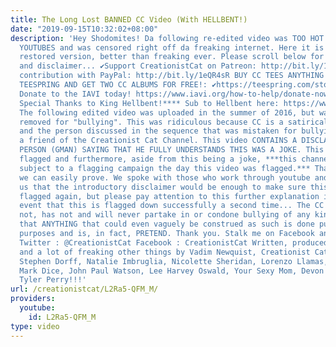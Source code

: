 ```yaml
---
title: The Long Lost BANNED CC Video (With HELLBENT!)
date: "2019-09-15T10:32:02+08:00"
description: 'Hey Shodomites! Da following re-edited video was TOO HOT FOR DA FREAKING
  YOUTUBES and was censored right off da freaking internet. Here it is in it''s glorious
  restored version, better than freaking ever. Please scroll below for full explanation
  and disclaimer... ✔Support CreationistCat on Patreon: http://bit.ly/1ASeYOt ✔One-time
  contribution with PayPal: http://bit.ly/1eQR4sR BUY CC TEES ANYTHING FROM CC''S
  TEESPRING AND GET TWO CC ALBUMS FOR FREE!: ✔https://teespring.com/stores/creation...
  Donate to the IAVI today! https://www.iavi.org/how-to-help/donate-now/donate ****Super
  Special Thanks to King Hellbent!**** Sub to Hellbent here: https://www.youtube.com/user/HellbentTMA
  The following edited video was uploaded in the summer of 2016, but was subsequently
  removed for "bullying". This was ridiculous because CC is a satirical comedy channel
  and the person discussed in the sequence that was mistaken for bullying is in fact
  a friend of the Creationist Cat Channel. This video CONTAINS A DISCLAIMER BY THAT
  PERSON (GMAN) SAYING THAT HE FULLY UNDERSTANDS THIS WAS A JOKE. This video was wrongly
  flagged and furthermore, aside from this being a joke, ***this channel was also
  subject to a flagging campaign the day this video was flagged.*** That''s a claim
  we can easily prove. We spoke with those who work through youtube and they told
  us that the introductory disclaimer would be enough to make sure this video is not
  flagged again, but please pay attention to this further explanation in the crazy
  event that this is flagged down successfully a second time... The CC channel does
  not, has not and will never partake in or condone bullying of any kind. Please understand
  that ANYTHING that could even vaguely be construed as such is done purely for comedy
  purposes and is, in fact, PRETEND. Thank you. Stalk me on Facebook and Twitter:
  Twitter : @CreationistCat Facebook : CreationistCat Written, produced and directed
  and a lot of freaking other things by Vadim Newquist, Creationist Cat, Noah Warner,
  Stephen Dorff, Natalie Imbruglia, Nicolette Sheridan, Lorenzo Llamas, Alex Jones,
  Mark Dice, John Paul Watson, Lee Harvey Oswald, Your Sexy Mom, Devon Tracey and
  Tyler Perry!!!'
url: /creationistcat/L2Ra5-QFM_M/
providers:
  youtube:
    id: L2Ra5-QFM_M
type: video
---
```

